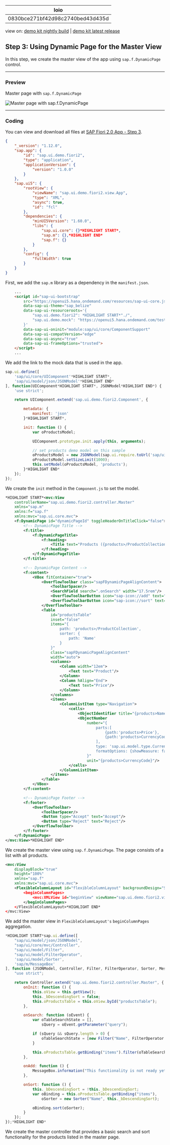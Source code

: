 <!-- loio0830bce271bf42d98c2740bed43d435d -->

| loio |
| -----|
| 0830bce271bf42d98c2740bed43d435d |

<div id="loio">

view on: [demo kit nightly build](https://openui5nightly.hana.ondemand.com/#/topic/0830bce271bf42d98c2740bed43d435d) | [demo kit latest release](https://openui5.hana.ondemand.com/#/topic/0830bce271bf42d98c2740bed43d435d)</div>

## Step 3: Using Dynamic Page for the Master View

In this step, we create the master view of the app using `sap.f.DynamicPage` control.

***

<a name="loio0830bce271bf42d98c2740bed43d435d__section_ed2_4dd_lbb"/>

### Preview

   
  
Master page with `sap.f.DynamicPage`<a name="loio0830bce271bf42d98c2740bed43d435d__fig_r1j_pst_mr"/>

 ![](loiob31948bf54134343bfcb5dc64e00a1e1_HiRes.gif "Master page with sap.f.DynamicPage") 

***

<a name="loio0830bce271bf42d98c2740bed43d435d__section_fd2_4dd_lbb"/>

### Coding

You can view and download all files at [SAP Fiori 2.0 App - Step 3](https://openui5.hana.ondemand.com/#/sample/sap.f.tutorial.fiori2.03/preview).

``` json
{
	"_version": "1.12.0",
	"sap.app": {
		"id": "sap.ui.demo.fiori2",
		"type": "application",
		"applicationVersion": {
			"version": "1.0.0"
		}
	},
	"sap.ui5": {
		"rootView": {
			"viewName": "sap.ui.demo.fiori2.view.App",
			"type": "XML",
			"async": true,
			"id": "fcl"
		},
		"dependencies": {
			"minUI5Version": "1.60.0",
			"libs": {
				"sap.ui.core": {}*HIGHLIGHT START*,
				"sap.m": {},*HIGHLIGHT END*
				"sap.f": {}
			}
		},
		"config": {
			"fullWidth": true
		}
	}
}
```

First, we add the `sap.m` library as a dependency in the `manifest.json`.

``` html
	...
	<script id="sap-ui-bootstrap"
		src="https://openui5.hana.ondemand.com/resources/sap-ui-core.js"
		data-sap-ui-theme="sap_belize"
		data-sap-ui-resourceroots='{
			"sap.ui.demo.fiori2": *HIGHLIGHT START*"./",
			"sap.ui.demo.mock": "https://openui5.hana.ondemand.com/test-resources/sap/ui/documentation/sdk/"*HIGHLIGHT END*
		}'
		data-sap-ui-oninit="module:sap/ui/core/ComponentSupport"
		data-sap-ui-compatVersion="edge"
		data-sap-ui-async="true"
		data-sap-ui-frameOptions="trusted">
	</script>
	...
```

We add the link to the mock data that is used in the app.

``` js
sap.ui.define([
	'sap/ui/core/UIComponent'*HIGHLIGHT START*,
	'sap/ui/model/json/JSONModel'*HIGHLIGHT END*
], function(UIComponent*HIGHLIGHT START*, JSONModel*HIGHLIGHT END*) {
	'use strict';

	return UIComponent.extend('sap.ui.demo.fiori2.Component', {

		metadata: {
			manifest: 'json'
		}*HIGHLIGHT START*,

		init: function () {
			var oProductsModel;

			UIComponent.prototype.init.apply(this, arguments);

			// set products demo model on this sample
			oProductsModel = new JSONModel(sap.ui.require.toUrl('sap/ui/demo/mock') + '/products.json');
			oProductsModel.setSizeLimit(1000);
			this.setModel(oProductsModel, 'products');
		}*HIGHLIGHT END*
	});
});
```

We create the `init` method in the `Component.js` to set the model.

``` xml
*HIGHLIGHT START*<mvc:View
	controllerName="sap.ui.demo.fiori2.controller.Master"
	xmlns="sap.m"
	xmlns:f="sap.f"
	xmlns:mvc="sap.ui.core.mvc">
	<f:DynamicPage id="dynamicPageId" toggleHeaderOnTitleClick="false">
		<!-- DynamicPage Title -->
		<f:title>
			<f:DynamicPageTitle>
				<f:heading>
					<Title text="Products ({products>/ProductCollectionStats/Counts/Total})"/>
				</f:heading>
			</f:DynamicPageTitle>
		</f:title>

		<!-- DynamicPage Content -->
		<f:content>
			<VBox fitContainer="true">
				<OverflowToolbar class="sapFDynamicPageAlignContent">
					<ToolbarSpacer/>
					<SearchField search=".onSearch" width="17.5rem"/>
					<OverflowToolbarButton icon="sap-icon://add" text="Add" type="Transparent" press=".onAdd"/>
					<OverflowToolbarButton icon="sap-icon://sort" text="Sort" type="Transparent" press=".onSort"/>
				</OverflowToolbar>
				<Table
					id="productsTable"
					inset="false"
					items="{
						path: 'products>/ProductCollection',
						sorter: {
							path: 'Name'
						}
					}"
					class="sapFDynamicPageAlignContent"
					width="auto">
					<columns>
						<Column width="12em">
							<Text text="Product"/>
						</Column>
						<Column	hAlign="End">
							<Text text="Price"/>
						</Column>
					</columns>
					<items>
						<ColumnListItem type="Navigation">
							<cells>
								<ObjectIdentifier title="{products>Name}" text="{products>ProductId}"/>
								<ObjectNumber
									number="{
										parts:[
											{path:'products>Price'},
											{path:'products>CurrencyCode'}
										],
										type: 'sap.ui.model.type.Currency',
										formatOptions: {showMeasure: false}
									}"
									unit="{products>CurrencyCode}"/>
							</cells>
						</ColumnListItem>
					</items>
				</Table>
			</VBox>
		</f:content>

		<!-- DynamicPage Footer -->
		<f:footer>
			<OverflowToolbar>
				<ToolbarSpacer/>
				<Button type="Accept" text="Accept"/>
				<Button type="Reject" text="Reject"/>
			</OverflowToolbar>
		</f:footer>
	</f:DynamicPage>
</mvc:View>*HIGHLIGHT END*
```

We create the master view using `sap.f.DynamicPage`. The page consists of a list with all products.

``` xml
<mvc:View
	displayBlock="true"
	height="100%"
	xmlns="sap.f"
	xmlns:mvc="sap.ui.core.mvc">
	<FlexibleColumnLayout id="flexibleColumnLayout" backgroundDesign="Solid"*HIGHLIGHT START*>
		<beginColumnPages>
			<mvc:XMLView id="beginView" viewName="sap.ui.demo.fiori2.view.Master"/>
		</beginColumnPages>
	</FlexibleColumnLayout>*HIGHLIGHT END*
</mvc:View>
```

We add the master view in `FlexibleColumnLayout's` `beginColumnPages` aggregation.

``` js
*HIGHLIGHT START*sap.ui.define([
	"sap/ui/model/json/JSONModel",
	"sap/ui/core/mvc/Controller",
	"sap/ui/model/Filter",
	"sap/ui/model/FilterOperator",
	'sap/ui/model/Sorter',
	'sap/m/MessageBox'
], function (JSONModel, Controller, Filter, FilterOperator, Sorter, MessageBox) {
	"use strict";

	return Controller.extend("sap.ui.demo.fiori2.controller.Master", {
		onInit: function () {
			this.oView = this.getView();
			this._bDescendingSort = false;
			this.oProductsTable = this.oView.byId("productsTable");
		},

		onSearch: function (oEvent) {
			var oTableSearchState = [],
				sQuery = oEvent.getParameter("query");

			if (sQuery && sQuery.length > 0) {
				oTableSearchState = [new Filter("Name", FilterOperator.Contains, sQuery)];
			}

			this.oProductsTable.getBinding("items").filter(oTableSearchState, "Application");
		},

		onAdd: function () {
			MessageBox.information("This functionality is not ready yet.", {title: "Aw, Snap!"});
		},

		onSort: function () {
			this._bDescendingSort = !this._bDescendingSort;
			var oBinding = this.oProductsTable.getBinding("items"),
				oSorter = new Sorter("Name", this._bDescendingSort);

			oBinding.sort(oSorter);
		}
	});
});*HIGHLIGHT END*
```

We create the master controller that provides a basic search and sort functionality for the products listed in the master page.

